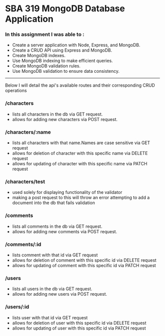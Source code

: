 # SBA 319 MongoDB Database Application

### In this assignment I was able to :
- Create a server application with Node, Express, and MongoDB.
- Create a CRUD API using Express and MongoDB.
- Create MongoDB indexes.
- Use MongoDB indexing to make efficient queries.
- Create MongoDB validation rules.
- Use MongoDB validation to ensure data consistency.

---
Below I will detail the api's available routes and their corresponding CRUD operations

### /characters 
- lists all characters in the db via GET request.
- allows for adding new characters via POST request.

### /characters/:name
- lists all characters with that name.Names are case sensitive via GET request
- allows for deletion of character with this specific name via DELETE request
- allows for updating of character with this specific name via PATCH request

### /characters/test
- used solely for displaying functionality of the validator
- making a post request to this will throw an error attempting to add a document into the db that fails validation

### /comments
- lists all comments in the db via GET request.
- allows for adding new comments via POST request.

### /comments/:id
- lists  comment with that id via GET request
- allows for deletion of comment with this specific id via DELETE request
- allows for updating of comment  with this specific id via PATCH request

### /users 
- lists all users in the db via GET request.
- allows for adding new users via POST request.

### /users/:id
- lists  user with that id via GET request
- allows for deletion of user with this specific id via DELETE request
- allows for updating of user  with this specific id via PATCH request
